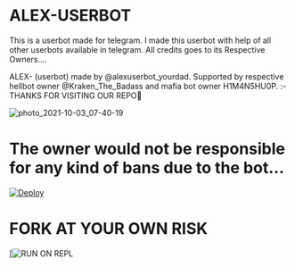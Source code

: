 
# ALEX-USERBOT
This is a userbot made for telegram. I made this userbot with help of all other userbots available in telegram. All credits goes to its Respective Owners....

ALEX- (userbot) made by @alexuserbot_yourdad. Supported by respective hellbot owner @Kraken_The_Badass  and mafia bot owner H1M4N5HU0P.  :-  THANKS FOR VISITING OUR REPO💖

![photo_2021-10-03_07-40-19](https://telegra.ph/file/f2c9399da07d7f05e90d3.jpg)


# The owner would not be responsible for any kind of bans due to the bot...

[![Deploy](https://www.herokucdn.com/deploy/button.svg)](https://heroku.com/deploy?template=https://github.com/Adarshbotmaker/ALEX-USERBOT--)


 

# FORK AT YOUR OWN RISK


[![RUN ON REPL](https://replit.com/@ManishRao5/ALEX-USERBOT#main.py)
